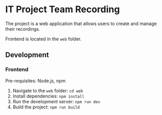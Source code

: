 # IT Project Team Recording

The project is a web application that allows users to create and manage their recordings.

Frontend is located in the `web` folder.

## Development

### Frontend

Pre-requisites: Node.js, npm

1. Navigate to the `web` folder: `cd web`
2. Install dependencies: `npm install`
3. Run the development server: `npm run dev`
4. Build the project: `npm run build`
